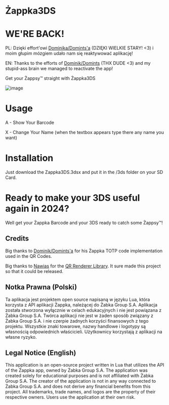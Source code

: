 # Żappka3DS


# WE'RE BACK!
PL:
Dzięki effort'owi [Dominika/Domints'a](https://github.com/domints) (DZIĘKI WIELKIE STARY! <3) i moim głupim mózgiem udało nam się reaktywować aplikację!

EN:
Thanks to the efforts of [Dominik/Domints](https://github.com/domints) (THX DUDE <3) and my stupid-ass brain we managed to reactivate the app!

Get your Żappsy™ straight with Żappka3DS

![image](https://github.com/user-attachments/assets/9f5dfd38-43b5-49cf-acb9-32eba8299adb)



# Usage
A - Show Your Barcode

X - Change Your Name (when the textbox appears type there any name you want)

# Installation 
Just download the Zappka3DS.3dsx and put it in the /3ds folder on your SD Card.


# Ready to make your 3DS useful again in 2024?
Well get your Żappka Barcode and your 3DS ready to catch some Żappsy™!


## Credits
Big thanks to [Dominik/Domints'a](https://github.com/domints) for his Żappka TOTP code implementation used in the QR Codes.


Big thanks to [Nawias](https://github.com/Nawias) for the [QR Renderer Library](https://github.com/Nawias/love-qrcode). It sure made this project so that it could be released.

## Notka Prawna (Polski)
Ta aplikacja jest projektem open source napisaną w języku Lua, która korzysta z API aplikacji Żappka, należącej do Żabka Group S.A. Aplikacja została stworzona wyłącznie w celach edukacyjnych i nie jest powiązana z Żabka Group S.A. Twórca aplikacji nie jest w żaden sposób związany z Żabka Group S.A. i nie czerpie żadnych korzyści finansowych z tego projektu. Wszystkie znaki towarowe, nazwy handlowe i logotypy są własnością odpowiednich właścicieli. Użytkownicy korzystają z aplikacji na własne ryzyko.

## Legal Notice (English)
This application is an open-source project written in Lua that utilizes the API of the Żappka app, owned by Żabka Group S.A. The application was created solely for educational purposes and is not affiliated with Żabka Group S.A. The creator of the application is not in any way connected to Żabka Group S.A. and does not derive any financial benefits from this project. All trademarks, trade names, and logos are the property of their respective owners. Users use the application at their own risk.






